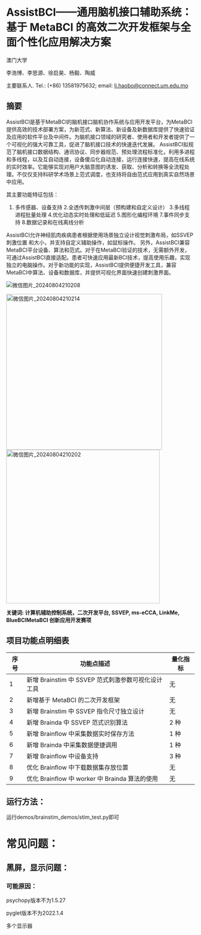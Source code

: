 # AssistBCI——通用脑机接口辅助系统：基于 MetaBCI 的高效二次开发框架与全面个性化应用解决方案
澳门大学

李浩博、李思源、徐启昊、杨毅、陶威

主要联系人. Tel.: (+86) 13581975632; email: li.haobo@connect.um.edu.mo

## 摘要
AssistBCI是基于MetaBCI的脑机接口脑机协作系统与应用开发平台，为MetaBCI提供高效的技术部署方案，为新范式、新算法、新设备及新数据库提供了快速验证及应用的软件平台及中间件。为脑机接口领域的研究者、使用者和开发者提供了一个可视化的强大可靠工具，促进了脑机接口技术的快速迭代发展。
AssistBCI拟规范了脑机接口数据结构、通讯协议、同步器规范、预处理流程标准化，利用多进程和多线程，以及互自动连接，设备傻瓜化自动连接，运行连接快速，提高在线系统的实时效率。它能够实现对用户大脑意图的诱发、获取、分析和转换等全流程处理。不仅仅支持科研学术场景上范式调度，也支持将自由范式应用到真实自然场景中应用。

其主要功能特征包括：
1. 多传感器、设备支持
2.全透传刺激中间层（预构建和自定义设计）
3.多线程进程批量处理
4.优化动态实时处理和低延迟
5.图形化编程环境
7.事件同步支持
8.数据记录和在线离线分析

AssistBCI允许神经肌肉疾病患者根据使用场景独立设计视觉刺激布局，如SSVEP刺激位置 和大小，并支持自定义辅助操作，如鼠标操作。
另外，AssistBCI兼容MetaBCI平台设备、算法和范式。对于在MetaBCI验证的技术，无需额外开发，可通过AssistBCI直接适配。患者可快速应用最新BCI技术，提高使用乐趣，实现独立的电脑操作。对于新功能的实现，AssistBCI提供便捷开发工具，兼容MetaBCI中算法、设备和数据库，并提供可视化界面快速创建刺激界面。

  
![微信图片_20240804210208](https://github.com/user-attachments/assets/9302d6f1-28be-4762-b716-311a7cf1da9e)
    
<img width="416" alt="微信图片_20240804210214" src="https://github.com/user-attachments/assets/1dde5b67-bfd3-4a9d-9e0b-aa1b4040e90c">
  
<img width="410" alt="微信图片_20240804210202" src="https://github.com/user-attachments/assets/a6135eef-e6d5-4671-8a29-14dbb5fde770">
  
**关键词: 计算机辅助控制系统，二次开发平台, SSVEP, ms-eCCA, LinkMe, BlueBCIMetaBCI 创新应用开发赛项**
  
## 项目功能点明细表

 序号 | 功能点描述  | 量化指标
 ---- | ----- | ------  
 1  | 新增 Brainstim 中 SSVEP 范式刺激参数可视化设计工具 | 无 
 2  | 新增基于 MetaBCI 的二次开发框架 | 无  
 3  | 新增 Brainstim 中 SSVEP 指令尺寸独立设计 | 无 
 4  | 新增 Brainda 中 SSVEP 范式识别算法 | 2 种  
 5  | 新增 Brainflow 中采集数据实时保存方法 | 1 种 
 6  | 新增 Brainda 中采集数据便捷调用 | 1 种  
 7  | 新增 Brainflow 中设备支持 | 3 种 
 8  | 优化 Brainflow 中下载数据集存放位置 | 无  
 9  | 优化 Brainflow 中 worker 中 Brainda 算法的使用 | 无 

## 运行方法：

运行demos/brainstim_demos/stim_test.py即可

# 常见问题：

## 黑屏，显示问题：

### 可能原因：

psychopy版本不为1.5.27 

pyglet版本不为2022.1.4

多个显示器

